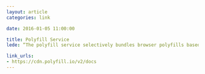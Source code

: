 ```yaml
---
layout: article
categories: link

date: 2016-01-05 11:00:00

title: Polyfill Service
lede: “The polyfill service selectively bundles browser polyfills based on the User-Agent header supplied in a request, with the intention of allowing JavaScript and CSS developers to use modern standards in legacy user agents that do not natively support the standard. Think of it like a pair of glasses for your aging browser.”

link_urls:
- https://cdn.polyfill.io/v2/docs
---
```

